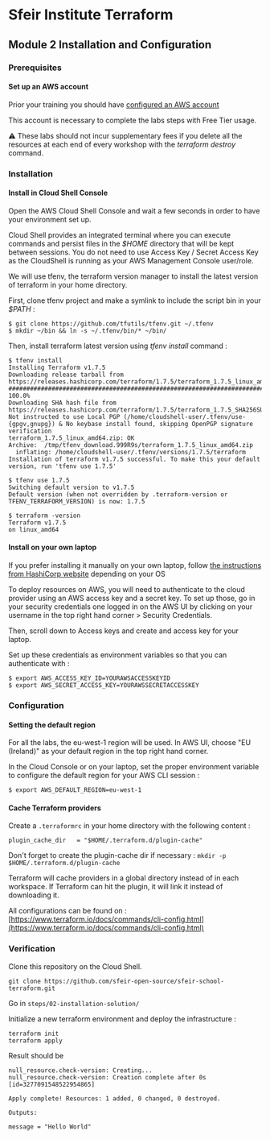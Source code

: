 # Sfeir Institute Terraform

## Module 2 Installation and Configuration

### Prerequisites

#### Set up an AWS account

Prior your training you should have [configured an AWS account](https://repost.aws/fr/knowledge-center/create-and-activate-aws-account)

This account is necessary to complete the labs steps with Free Tier usage. 

:warning: These labs should not incur supplementary fees if you delete all the resources at each end of every workshop with the *terraform destroy* command. 

### Installation

#### Install in Cloud Shell Console

Open the AWS Cloud Shell Console and wait a few seconds in order to have your environment set up. 

Cloud Shell provides an integrated terminal where you can execute commands and persist files in the *$HOME* directory that will be kept between sessions. You do not need to use Access Key / Secret Access Key as the CloudShell is running as your AWS Management Console user/role. 

We will use tfenv, the terraform version manager to install the latest version of terraform in your home directory.

First, clone tfenv project and make a symlink to include the script bin in your *$PATH* :

```shell
$ git clone https://github.com/tfutils/tfenv.git ~/.tfenv
$ mkdir ~/bin && ln -s ~/.tfenv/bin/* ~/bin/
```

Then, install terraform latest version using *tfenv install* command :

```shell
$ tfenv install
Installing Terraform v1.7.5
Downloading release tarball from https://releases.hashicorp.com/terraform/1.7.5/terraform_1.7.5_linux_amd64.zip
############################################################################################################################################################################################ 100.0%
Downloading SHA hash file from https://releases.hashicorp.com/terraform/1.7.5/terraform_1.7.5_SHA256SUMS
Not instructed to use Local PGP (/home/cloudshell-user/.tfenv/use-{gpgv,gnupg}) & No keybase install found, skipping OpenPGP signature verification
terraform_1.7.5_linux_amd64.zip: OK
Archive:  /tmp/tfenv_download.999R9s/terraform_1.7.5_linux_amd64.zip
  inflating: /home/cloudshell-user/.tfenv/versions/1.7.5/terraform  
Installation of terraform v1.7.5 successful. To make this your default version, run 'tfenv use 1.7.5'

$ tfenv use 1.7.5
Switching default version to v1.7.5
Default version (when not overridden by .terraform-version or TFENV_TERRAFORM_VERSION) is now: 1.7.5

$ terraform -version
Terraform v1.7.5
on linux_amd64
```

#### Install on your own laptop

If you prefer installing it manually on your own laptop, follow [the instructions from HashiCorp website](https://developer.hashicorp.com/terraform/tutorials/aws-get-started/install-cli) depending on your OS

To deploy resources on AWS, you will need to authenticate to the cloud provider using an AWS access key and a secret key. To set up those, go in your security credentials one logged in on the AWS UI by clicking on your username in the top right hand corner > Security Credentials.

Then, scroll down to Access keys and create and access key for your laptop. 

Set up these credentials as environment variables so that you can authenticate with :

```shell
$ export AWS_ACCESS_KEY_ID=YOURAWSACCESSKEYID
$ export AWS_SECRET_ACCESS_KEY=YOURAWSSECRETACCESSKEY
```

### Configuration 

#### Setting the default region

For all the labs, the eu-west-1 region will be used. In AWS UI, choose  "EU (Ireland)" as your default region in the top right hand corner.

In the Cloud Console or on your laptop, set the proper environment variable to configure the default region for your AWS CLI session :

```shell
$ export AWS_DEFAULT_REGION=eu-west-1
```

#### Cache Terraform providers

Create a `.terraformrc` in your home directory with the following content :

```text
plugin_cache_dir   = "$HOME/.terraform.d/plugin-cache"
```

Don't forget to create the plugin-cache dir if necessary : `mkdir -p $HOME/.terraform.d/plugin-cache`

Terraform will cache providers in a global directory instead of in each workspace.
If Terraform can hit the plugin, it will link it instead of downloading it.

All configurations can be found on : [https://www.terraform.io/docs/commands/cli-config.html](https://www.terraform.io/docs/commands/cli-config.html)

### Verification

Clone this repository on the Cloud Shell.
```shell
git clone https://github.com/sfeir-open-source/sfeir-school-terraform.git
```

Go in `steps/02-installation-solution/`

Initialize a new terraform environment and deploy the infrastructure :

```shell
terraform init
terraform apply
```

Result should be

```text
null_resource.check-version: Creating...
null_resource.check-version: Creation complete after 0s [id=3277091548522954865]

Apply complete! Resources: 1 added, 0 changed, 0 destroyed.

Outputs:

message = "Hello World"
```
